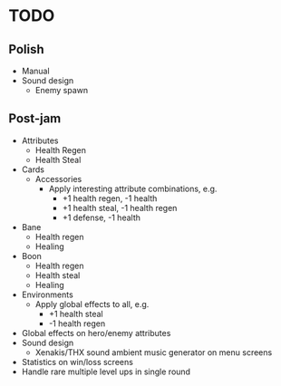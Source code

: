 # TODO
## Polish
- Manual
- Sound design
  - Enemy spawn

## Post-jam
- Attributes
  - Health Regen
  - Health Steal
- Cards
  - Accessories
    - Apply interesting attribute combinations, e.g.
      - +1 health regen, -1 health
      - +1 health steal, -1 health regen
      - +1 defense, -1 health
 - Bane
    - Health regen
    - Healing
  - Boon
    - Health regen
    - Health steal
    - Healing
  - Environments
    - Apply global effects to all, e.g.
      - +1 health steal
      - -1 health regen
- Global effects on hero/enemy attributes
- Sound design
  - Xenakis/THX sound ambient music generator on menu screens
- Statistics on win/loss screens
- Handle rare multiple level ups in single round
